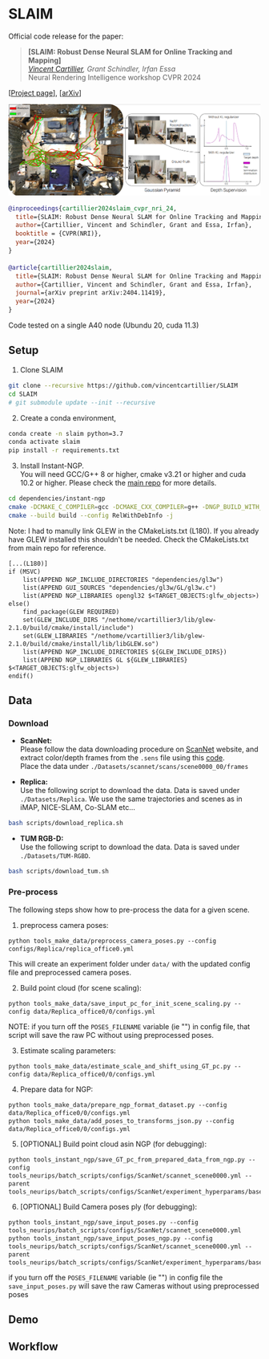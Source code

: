 # SLAIM

Official code release for the paper:

> **[SLAIM: Robust Dense Neural SLAM for Online Tracking and Mapping]** <br />
> *[Vincent Cartillier](https://vincentcartillier.github.io/), Grant Schindler, Irfan Essa* <br />
> Neural Rendering Intelligence workshop CVPR 2024 <br />


[[Project page](https://vincentcartillier.github.io/slaim.html)], [[arXiv](https://arxiv.org/abs/2404.11419)]

![High level overview of SLAIM capabilities](assets/slaim.png)


```bibtex
@inproceedings{cartillier2024slaim_cvpr_nri_24,
  title={SLAIM: Robust Dense Neural SLAM for Online Tracking and Mapping},
  author={Cartillier, Vincent and Schindler, Grant and Essa, Irfan},
  booktitle = {CVPR(NRI)},
  year={2024}
}

@article{cartillier2024slaim,
  title={SLAIM: Robust Dense Neural SLAM for Online Tracking and Mapping},
  author={Cartillier, Vincent and Schindler, Grant and Essa, Irfan},
  journal={arXiv preprint arXiv:2404.11419},
  year={2024}
}
```


Code tested on a single A40 node (Ubundu 20, cuda 11.3) <br />

## Setup
1. Clone SLAIM
```bash
git clone --recursive https://github.com/vincentcartillier/SLAIM
cd SLAIM
# git submodule update --init --recursive
```

2. Create a conda environment,
```bash
conda create -n slaim python=3.7
conda activate slaim
pip install -r requirements.txt
```

3. Install Instant-NGP.  <br />
You will need GCC/G++ 8 or higher, cmake v3.21 or higher and cuda 10.2 or higher. Please check the [main repo](https://github.com/NVlabs/instant-ngp) for more details.


```bash
cd dependencies/instant-ngp
cmake -DCMAKE_C_COMPILER=gcc -DCMAKE_CXX_COMPILER=g++ -DNGP_BUILD_WITH_GUI=off . -B build -DCMAKE_BUILD_TYPE=RelWithDebInfo
cmake --build build --config RelWithDebInfo -j
```

Note: I had to manully link GLEW in the CMakeLists.txt (L180). If you already have GLEW installed this shouldn't be needed. Check the CMakeLists.txt from main repo for reference.

```
[...(L180)]
if (MSVC)
	list(APPEND NGP_INCLUDE_DIRECTORIES "dependencies/gl3w")
	list(APPEND GUI_SOURCES "dependencies/gl3w/GL/gl3w.c")
	list(APPEND NGP_LIBRARIES opengl32 $<TARGET_OBJECTS:glfw_objects>)
else()
	find_package(GLEW REQUIRED)
    set(GLEW_INCLUDE_DIRS "/nethome/vcartillier3/lib/glew-2.1.0/build/cmake/install/include")
    set(GLEW_LIBRARIES "/nethome/vcartillier3/lib/glew-2.1.0/build/cmake/install/lib/libGLEW.so")
	list(APPEND NGP_INCLUDE_DIRECTORIES ${GLEW_INCLUDE_DIRS})
	list(APPEND NGP_LIBRARIES GL ${GLEW_LIBRARIES} $<TARGET_OBJECTS:glfw_objects>)
endif()
```

## Data

### Download
* **ScanNet:** <br />
Please follow the data downloading procedure on [ScanNet](http://www.scan-net.org/) website, and extract color/depth frames from the `.sens` file using this [code](https://github.com/ScanNet/ScanNet/blob/master/SensReader/python/reader.py). <br />
Place the data under `./Datasets/scannet/scans/scene0000_00/frames`

* **Replica:** <br />
Use the following script to download the data. Data is saved under `./Datasets/Replica`. We use the same trajectories and scenes as in iMAP, NICE-SLAM, Co-SLAM etc...
```bash
bash scripts/download_replica.sh
```

* **TUM RGB-D:** <br />
Use the following script to download the data. Data is saved under `./Datasets/TUM-RGBD`.
```bash
bash scripts/download_tum.sh
```

### Pre-process
The following steps show how to pre-process the data for a given scene. <br />

1. preprocess camera poses:
```
python tools_make_data/preprocess_camera_poses.py --config configs/Replica/replica_office0.yml
```
This will create an experiment folder under `data/` with the updated config file and preprocessed camera poses.

2. Build point cloud (for scene scaling):
```
python tools_make_data/save_input_pc_for_init_scene_scaling.py --config data/Replica_office0/0/configs.yml
```
NOTE: if you turn off the `POSES_FILENAME` variable (ie "") in config file, that script will save the raw PC without using preprocessed poses.

3. Estimate scaling parameters:
```
python tools_make_data/estimate_scale_and_shift_using_GT_pc.py --config data/Replica_office0/0/configs.yml
```

4. Prepare data for NGP:
```
python tools_make_data/prepare_ngp_format_dataset.py --config data/Replica_office0/0/configs.yml
python tools_make_data/add_poses_to_transforms_json.py --config data/Replica_office0/0/configs.yml
```

5. [OPTIONAL] Build point cloud asin NGP (for debugging):
```
python tools_instant_ngp/save_GT_pc_from_prepared_data_from_ngp.py --config tools_neurips/batch_scripts/configs/ScanNet/scannet_scene0000.yml --parent tools_neurips/batch_scripts/configs/ScanNet/experiment_hyperparams/base.yml
```

6. [OPTIONAL] Build Camera poses ply (for debugging):
```
python tools_instant_ngp/save_input_poses.py --config tools_neurips/batch_scripts/configs/ScanNet/scannet_scene0000.yml
python tools_instant_ngp/save_input_poses_ngp.py --config tools_neurips/batch_scripts/configs/ScanNet/scannet_scene0000.yml --parent tools_neurips/batch_scripts/configs/ScanNet/experiment_hyperparams/base.yml
```
if you turn off the `POSES_FILENAME` variable (ie "") in config file the `save_input_poses.py` will save the raw Cameras without using preprocessed poses





## Demo






## Workflow


